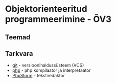 # Objektorienteeritud programmeerimine - &Otilde;V3

## Teemad


## Tarkvara
* [git](https://git-scm.com/download/win) - versioonihalduss&uuml;steem (VCS)
* [php](http://php.net/) - php kompilaator ja interpretaator
* [PhpStorm](https://www.jetbrains.com/phpstorm/?fromMenu) - tekstiredaktor